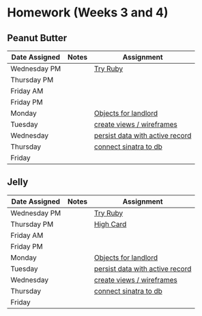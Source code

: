 # Homework (Weeks 3 and 4)

## Peanut Butter
| Date Assigned | Notes                          | Assignment |
|---------------|--------------------------------|------------|
| Wednesday PM  |                                | [Try Ruby](https://github.com/ga-dc/try-ruby) |
| Thursday PM   |                                |            |
| Friday AM     |                                |            |
| Friday PM     |                                |            |
| Monday        |                                | [Objects for landlord](https://github.com/ga-dc/landlord#part-1---creating-the-classes) |
| Tuesday       |                                | [create views / wireframes](https://github.com/ga-dc/landlord#part-3---sinatra-views-and-templates) |
| Wednesday     |                                | [persist data with active record](https://github.com/ga-dc/landlord) |
| Thursday      |                                | [connect sinatra to db](https://github.com/ga-dc/landlord#part-4---connect-sinatra-to-the-database) |
| Friday        |                                |            |

## Jelly
| Date Assigned | Notes                          | Assignment |
|---------------|--------------------------------|------------|
| Wednesday PM  |                                | [Try Ruby](https://github.com/ga-dc/try-ruby) |
| Thursday PM   |                                | [High Card](https://github.com/ga-dc/high_card) |
| Friday AM     |                                |            |
| Friday PM     |                                |            |
| Monday        |                                | [Objects for landlord](https://github.com/ga-dc/landlord) |
| Tuesday       |                                | [persist data with active record](https://github.com/ga-dc/landlord) |
| Wednesday     |                                | [create views / wireframes](https://github.com/ga-dc/landlord#part-3---sinatra-views-and-templates) |
| Thursday      |                                | [connect sinatra to db](https://github.com/ga-dc/landlord#part-4---connect-sinatra-to-the-database) |
| Friday        |                                |            |
